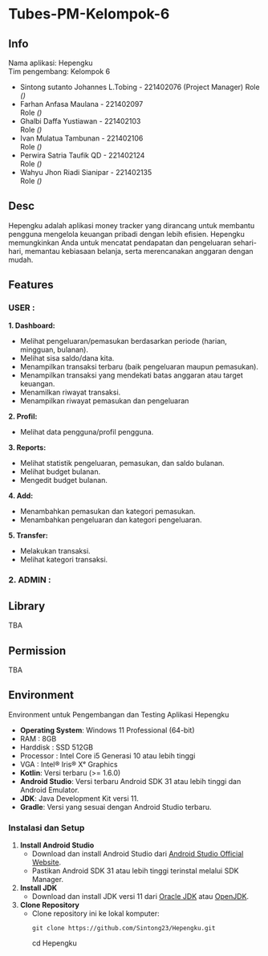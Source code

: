 # Tubes-PM-Kelompok-6

## Info

Nama aplikasi: Hepengku  
Tim pengembang: Kelompok 6

- Sintong sutanto Johannes L.Tobing - 221402076  (Project Manager) 
  Role *()*
- Farhan Anfasa Maulana - 221402097  
  Role *()*
- Ghalbi Daffa Yustiawan - 221402103  
  Role *()*
- Ivan Mulatua Tambunan  - 221402106  
  Role *()*
- Perwira Satria Taufik QD - 221402124  
  Role *()*
- Wahyu Jhon Riadi Sianipar - 221402135  
  Role *()*

## **Desc**

Hepengku adalah aplikasi money tracker yang dirancang untuk membantu pengguna mengelola keuangan pribadi dengan lebih efisien. Hepengku memungkinkan Anda untuk mencatat pendapatan dan pengeluaran sehari-hari, memantau kebiasaan belanja, serta merencanakan anggaran dengan mudah.

## **Features**

### **USER :**
   
**1. Dashboard:**
- Melihat pengeluaran/pemasukan berdasarkan periode (harian, mingguan, bulanan).
- Melihat sisa saldo/dana kita.
- Menampilkan transaksi terbaru (baik pengeluaran maupun pemasukan).
- Menampilkan transaksi yang mendekati batas anggaran atau target keuangan.
- Menamilkan riwayat transaksi.
- Menampilkan riwayat pemasukan dan pengeluaran
    
**2. Profil:**
- Melihat data pengguna/profil pengguna.

**3. Reports:**
- Melihat statistik pengeluaran, pemasukan, dan saldo bulanan.
- Melihat budget bulanan.
- Mengedit budget bulanan.

**4. Add:**
- Menambahkan pemasukan dan kategori pemasukan.
- Menambahkan pengeluaran dan kategori pengeluaran.

**5. Transfer:**
- Melakukan transaksi.
- Melihat kategori transaksi.
    

### **2. ADMIN :**
    

  
  
## **Library**

TBA

## **Permission**

TBA

## **Environment**
Environment untuk Pengembangan dan Testing Aplikasi Hepengku

- **Operating System**: Windows 11 Professional (64-bit)
- RAM : 8GB
- Harddisk : SSD 512GB
- Processor : Intel Core i5 Generasi 10 atau lebih tinggi 
- VGA : Intel® Iris® Xᵉ Graphics 
- **Kotlin**: Versi terbaru (>= 1.6.0)
- **Android Studio**: Versi terbaru Android SDK 31 atau lebih tinggi dan Android Emulator.
- **JDK**: Java Development Kit versi 11.
- **Gradle**: Versi yang sesuai dengan Android Studio terbaru.


### **Instalasi dan Setup**

1. **Install Android Studio**
    - Download dan install Android Studio dari [Android Studio Official Website](https://developer.android.com/studio).
    - Pastikan Android SDK 31 atau lebih tinggi terinstal melalui SDK Manager.
2. **Install JDK**
    - Download dan install JDK versi 11 dari [Oracle JDK](https://www.oracle.com/java/technologies/javase-jdk11-downloads.html) atau [OpenJDK](https://openjdk.java.net/install/).
3. **Clone Repository**
    - Clone repository ini ke lokal komputer:
      ```
      git clone https://github.com/Sintong23/Hepengku.git
      ```
      cd Hepengku
      ```
